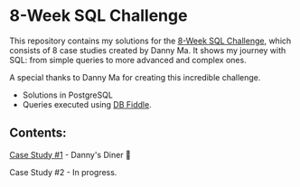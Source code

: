 # 8-Week SQL Challenge
This repository contains my solutions for the [8-Week SQL Challenge](https://8weeksqlchallenge.com/), which consists of 8 case studies created by Danny Ma.
It shows my journey with SQL: from simple queries to more advanced and complex ones.

A special thanks to Danny Ma for creating this incredible challenge.

* Solutions in PostgreSQL
* Queries executed using [DB Fiddle](https://www.db-fiddle.com/f/2rM8RAnq7h5LLDTzZiRWcd/138).

## Contents:
[Case Study #1](https://github.com/rodrigueslara/8-week-sql-challenge/blob/main/Case%20Study%20%231%20-%20Danny's%20Diner/README.md) - Danny's Diner :stew:

Case Study #2 - In progress.
